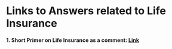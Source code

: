 # Links to Answers related to Life Insurance

#### 1. Short Primer on Life Insurance as a comment: [Link](https://www.reddit.com/r/india/comments/1furmc/what_was_your_i_am_such_a_chutiya_moment/caent4u/)
